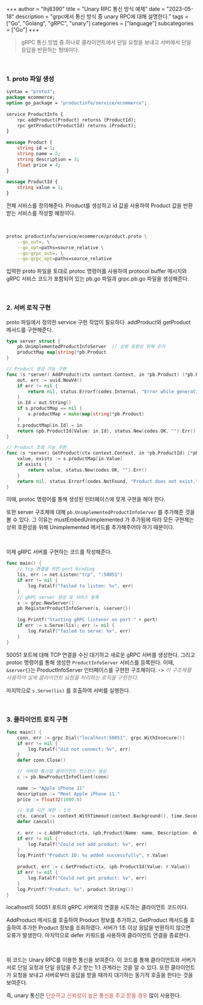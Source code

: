 +++
author = "lhj8390"
title = "Unary RPC 통신 방식 예제"
date = "2023-05-18"
description = "grpc에서 통신 방식 중 unary RPC에 대해 설명한다."
tags = ["Go", "Golang", "gRPC", "unary"]
categories = ["language"]
subcategories = ["Go"]
+++

> gRPC 통신 방법 중 하나로 클라이언트에서 단일 요청을 보내고 서버에서 단일 응답을 반환하는 형태이다.

<br/>

### 1. proto 파일 생성

```protobuf
syntax = "proto3";  
package ecommerce;  
option go_package = "productinfo/service/ecommerce";  
  
service ProductInfo {  
	rpc addProduct(Product) returns (ProductId);  
	rpc getProduct(ProductId) returns (Product);  
}  
  
message Product {  
	string id = 1;  
	string name = 2;  
	string description = 3;  
	float price = 4;  
}  
  
message ProductId {  
	string value = 1;  
}
```

전체 서비스를 정의해준다. Product를 생성하고 id 값을 사용하여 Product 값을 반환받는 서비스를 작성할 예정이다.

<br/>

```sh
protoc productinfo/service/ecommerce/product.proto \
	--go_out=. \
    --go_opt=paths=source_relative \
    --go-grpc_out=. \
    --go-grpc_opt=paths=source_relative
```

입력한 proto 파일을 토대로 protoc 명령어를 사용하여 protocol buffer 메시지와 gRPC 서비스 코드가 포함되어 있는 pb.go 파일과 grpc.pb.go 파일을 생성해준다. 

<br/>

### 2. 서버 로직 구현

proto 파일에서 정의한 service 구현 작업이 필요하다. addProduct와 getProduct 메서드를 구현해준다.

```go
type server struct {  
	pb.UnimplementedProductInfoServer  // 상위 호환성 위해 추가
	productMap map[string]*pb.Product  
}  

// Product 생성 기능 구현
func (s *server) AddProduct(ctx context.Context, in *pb.Product) (*pb.ProductId, error) {  
	out, err := uuid.NewV4()  
	if err != nil {  
		return nil, status.Errorf(codes.Internal, "Error while generating Product ID", err)  
	}  
	in.Id = out.String()  
	if s.productMap == nil {  
		s.productMap = make(map[string]*pb.Product)  
	}  
	s.productMap[in.Id] = in  
	return &pb.ProductId{Value: in.Id}, status.New(codes.OK, "").Err()  
}  

// Product 조회 기능 구현
func (s *server) GetProduct(ctx context.Context, in *pb.ProductId) (*pb.Product, error) {  
	value, exists := s.productMap[in.Value]  
	if exists {  
		return value, status.New(codes.OK, "").Err()  
	}  
	return nil, status.Errorf(codes.NotFound, "Product does not exist.", in.Value)  
}
```

이때, protoc 명령어를 통해 생성된 인터페이스에 맞게 구현을 해야 한다. 

또한 server 구조체에 대해 `pb.UnimplementedProductInfoServer` 를 추가해준 것을 볼 수 있다. 그 이유는 mustEmbedUnimplemented 가 추가됨에 따라 모든 구현체는 상위 호환성을 위해 Unimplemented 메서드를 추가해주어야 하기 때문이다.

<br/>

이제 gRPC 서버를 구현하는 코드를 작성해준다.

```go
func main() {  
    // tcp 연결을 위한 port binding
	lis, err := net.Listen("tcp", ":50051")
	if err != nil {  
		log.Fatalf("failed to listen: %v", err)  
	}
	// gRPC server 생성 및 서비스 등록
	s := grpc.NewServer()  
	pb.RegisterProductInfoServer(s, &server{})  
	  
	log.Printf("Starting gRPC listener on port " + port)  
	if err := s.Serve(lis); err != nil {  
		log.Fatalf("failed to serve: %v", err)  
	}
}
```

50051 포트에 대해 TCP 연결을 수신 대기하고 새로운 gRPC 서버를 생성한다. 그리고 protoc 명령어를 통해 생성한 `ProductInfoServer` 서비스를 등록한다. 이때, `&server{}`는 ProductInfoServer 인터페이스를 구현한 구조체이다. -> *<font color="#7f7f7f">이 구조체를 사용하여 실제 클라이언트 요청을 처리하는 로직을 구현한다.</font>*

마지막으로 `s.Serve(lis)` 를 호출하여 서버를 실행한다.

<br/>

### 3. 클라이언트 로직 구현

```go
func main() {  
	conn, err := grpc.Dial("localhost:50051", grpc.WithInsecure())  
	if err != nil {  
		log.Fatalf("did not connect: %v", err)  
	}  
	defer conn.Close()  

	// 서버와 통신할 클라이언트 인스턴스 생성
	c := pb.NewProductInfoClient(conn)  
	  
	name := "Apple iPhone 11"  
	description := "Meet Apple iPhone 11."  
	price := float32(1000.0)  

	// 호출 시간 제한 : 1초
	ctx, cancel := context.WithTimeout(context.Background(), time.Second)  
	defer cancel()  
	  
	r, err := c.AddProduct(ctx, &pb.Product{Name: name, Description: description, Price: price})  
	if err != nil {  
		log.Fatalf("Could not add product: %v", err)  
	}  
	log.Printf("Product ID: %s added successfully", r.Value)  
	  
	product, err := c.GetProduct(ctx, &pb.ProductId{Value: r.Value})  
	if err != nil {  
		log.Fatalf("Could not get product: %v", err)  
	}  
	log.Printf("Product: %s", product.String())  
}
```

localhost의 50051 포트의 gRPC 서버와의 연결을 시도하는 클라이언트 코드이다. 

AddProduct 메서드를 호출하여 Product 정보를 추가하고, GetProduct 메서드를 호출하여 추가한 Product 정보를 조회하였다. 서버가 1초 이상 응답을 반환하지 않으면 오류가 발생한다. 마지막으로 defer 키워드를 사용하여 클라이언트 연결을 종료한다.

<br/>

위 코드는 Unary RPC를 이용한 통신을 보여준다. 이 코드를 통해 클라이언트와 서버가 서로 단일 요청과 단일 응답을 주고 받는 1:1 관계라는 것을 알 수 있다. 또한 클라이언트가 요청을 보내고 서버로부터 응답을 받을 때까지 대기하는 동기적 호출을 한다는 것을 보여준다.

즉, unary 통신은 <font color="#c0504d">단순하고 신뢰성이 높은 통신을 주고 받을 경우</font> 많이 사용한다.

<br/><br/><br/>